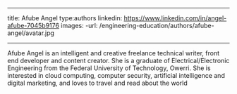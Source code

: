- - -
title: Afube Angel
type:authors
linkedin: https://www.linkedin.com/in/angel-afube-7045b9176
images:
-url: /engineering-education/authors/afube-angel/avatar.jpg
- - -

Afube Angel is an intelligent and creative freelance technical writer, front end developer and content creator. She is a graduate of Electrical/Electronic Engineering from the Federal University of Technology, Owerri. She is interested in cloud computing, computer security, artificial intelligence and digital marketing, and loves to travel and read about the world




